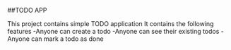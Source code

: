 ##TODO APP

This project contains simple TODO application 
It contains the following features 
-Anyone can create a todo
-Anyone can see their existing todos
-Anyone can mark a todo as done